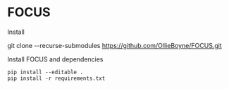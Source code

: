 # FOCUS


Install

git clone --recurse-submodules https://github.com/OllieBoyne/FOCUS.git

Install FOCUS and dependencies

```
pip install --editable .
pip install -r requirements.txt
```